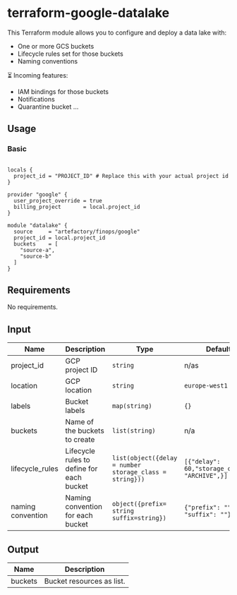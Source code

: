 # terraform-google-datalake

This Terraform module allows you to configure and deploy a data lake with:
- One or more GCS buckets
- Lifecycle rules set for those buckets
- Naming conventions

⏳ Incoming features:
- IAM bindings for those buckets
- Notifications
- Quarantine bucket
...

## Usage

### Basic

```hcl

locals {
  project_id = "PROJECT_ID" # Replace this with your actual project id
}

provider "google" {
  user_project_override = true
  billing_project       = local.project_id
}

module "datalake" {
  source     = "artefactory/finops/google"
  project_id = local.project_id
  buckets    = [
    "source-a",
    "source-b"
  ]
}

```

## Requirements

No requirements.


## Input

| Name | Description | Type | Default | Required |
|------|-------------|------|---------|----------|
| project_id | GCP project ID | `string` | n/as | yes |
| location  | GCP location  | `string` | `europe-west1`  | no |
| labels | Bucket labels | `map(string)` | `{}` | no |
| buckets | Name of the buckets to create | `list(string)`  | n/a | yes |
| lifecycle_rules | Lifecycle rules to define for each bucket | `list(object({delay = number storage_class = string})) ` | `[{"delay": 60,"storage_class": "ARCHIVE",}] ` | no |
| naming convention | Naming convention for each bucket | `object({prefix= string suffix=string})` | `{"prefix": "", "suffix": ""}` | no |


## Output

| Name    | Description               |
|---------|---------------------------|
| buckets | Bucket resources as list. |

